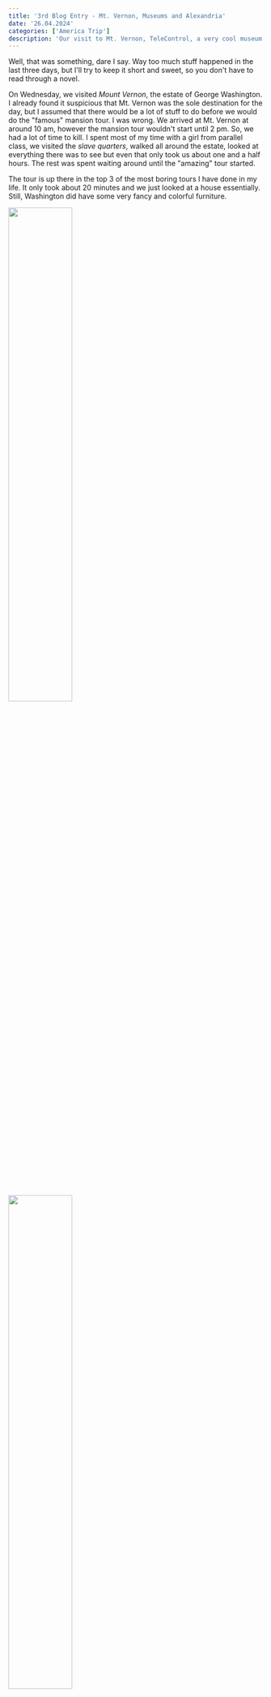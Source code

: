 ```yaml
---
title: '3rd Blog Entry - Mt. Vernon, Museums and Alexandria'
date: '26.04.2024'
categories: ['America Trip']
description: 'Our visit to Mt. Vernon, TeleControl, a very cool museum and Alexandria.'
---
```


Well, that was something, dare I say. Way too much stuff happened in the last three days, but I'll
try to keep it short and sweet, so you don't have to read through a novel.

On Wednesday, we visited _Mount Vernon_, the estate of George Washington. I already found it
suspicious that Mt. Vernon was the sole destination for the day, but I assumed that there would be a
lot of stuff to do before we would do the "famous" mansion tour. I was wrong. We arrived at Mt.
Vernon at around 10 am, however the mansion tour wouldn't start until 2 pm. So, we had a lot of time
to kill. I spent most of my time with a girl from parallel class, we visited the _slave quarters_,
walked all around the estate, looked at everything there was to see but even that only took us about
one and a half hours. The rest was spent waiting around until the "amazing" tour started.

The tour is up there in the top 3 of the most boring tours I have done in my life. It only took
about 20 minutes and we just looked at a house essentially. Still, Washington did have some very
fancy and colorful furniture.

<div>
<div class="flex">
<img style="margin: 0;" src="/images/america/vernon_house_blue.jpg" width="50%"/>
<img style="margin: 0;" src="/images/america/vernon_house_green.jpg" width="50%"/>
</div>

<div class="flex">
<img style="margin: 0;" src="/images/america/vernon_house.jpg" width="50%"/>
<img style="margin: 0;" src="/images/america/vernon_house_light_green.jpg" width="50%"/>
</div>
</div>

After the tour, we waited for the bus to arrive, which basically concluded a quite uneventful
Wednesday.

---

With that letdown of a day behind us, Thursday seemed to be a bit more promising. We were split into
our classes, because one class would visit the _TeleControl_ company in the morning, while the other
would be at the _National Air and Space Museum_. After lunch, we would switch places.

My class or group started off by visiting the museum first, which made my face light up like when
I was a kid ten years ago. The sheer amount of planes, jets and other aircraft was just amazing.
However it was topped by the _Space Shuttle Discovery_. The thing is massive and it's just so cool
to see it up close after seeing it on TV so many times. They also had an abundance of different
atomic weapons, or at least replicas, still it was a bit jarring to see them up close.

//pictures here

Overall, the museum visit was much more enjoyable than I thought it would be.

However, that high wouldn't last too long, as the company we visited afterwards was a major letdown
once again. In fact I don't even really remember what it was about, but I do remember the boredom I
felt. They did some stuff regarding electronics but my memory of it is basically non-existent
already.

One disappointment later, we finished the day at some random mall, where we had about two hours of
free time. Was quite cool overall because I could try on the fancy _Apple Vision Pro_, which you
wouldn't even find in Europe. It was a pretty nice way to end Thursday.

---

Feeling satisfied with Thursday I was hopeful for today and it honestly didn't disappoint. I had no
clue regarding what Alexandria and in extension the National Harbor would be like.

Alexandria itself was very pretty, I took a stroll along the water for an hour and a half before we
would go to the national harbor via a _water taxi_ (or just a ferry). While I didn't really do
anything in Alexandria except walking around, I still enjoyed it as it was very relaxing. After two
hours there, we took the fancy water taxi towards the National Harbor, which took about 15 minutes.

//pictures here

Describing the National Harbor is a bit hard for me as it was a very nice looking place but
everything seemed kind of "fake". It felt like I was in a mixture of L.A. and a tiny version of
Vegas, really hard to describe. There were lots of restaurants however not many people were walking
around, it just seemed like a place build from nothing only for tourists. It even had its own ferry
wheel. Despite all this, I enjoyed exploring the place and I had some very nice pasta at an italian
restaurant. But the day had one more suprise...

//pictures here

And that amazing suprise was the _Austrian Embassy_. Everyone was quite confused of what we were
supposed to do there, me included. We were greeted by a fellow Austrian who then held a lecture
about how the embassy system works in America, explaining not only the Austrian embassy but also the
Italian one for example. Again, I can't really say too much about the contents because I was so
tired at that point that I don't even really remember what the guy was talking about.

This marks the end of my adventures in Washington, meaning that the next entry will be about all the
stuff I've done and seen in New York City (I'm very excited).
